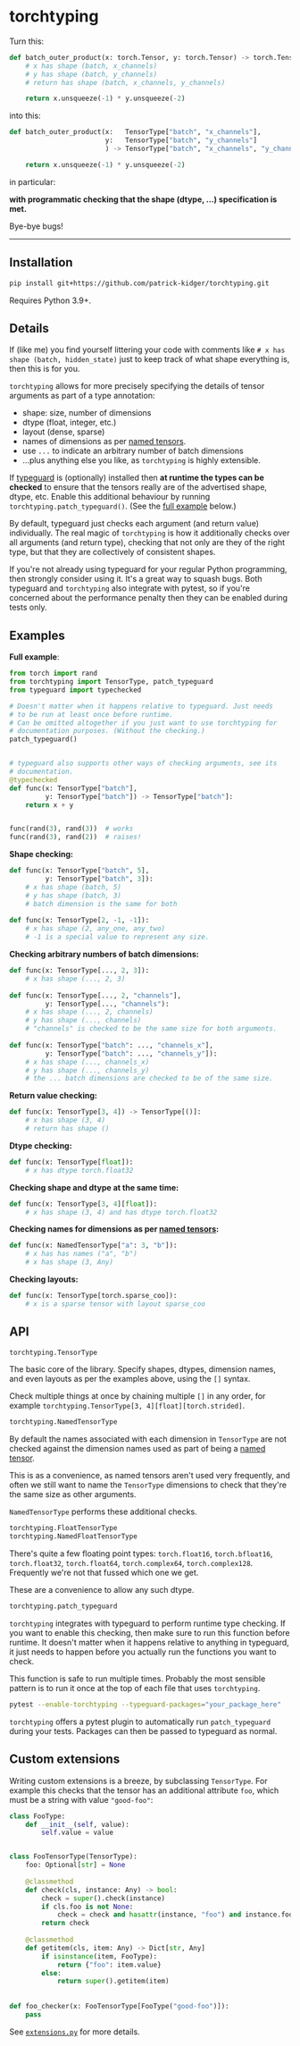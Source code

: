 # torchtyping

Turn this:
```python
def batch_outer_product(x: torch.Tensor, y: torch.Tensor) -> torch.Tensor:
    # x has shape (batch, x_channels)
    # y has shape (batch, y_channels)
    # return has shape (batch, x_channels, y_channels)

    return x.unsqueeze(-1) * y.unsqueeze(-2)
```
into this:
```python
def batch_outer_product(x:   TensorType["batch", "x_channels"],
                        y:   TensorType["batch", "y_channels"]
                        ) -> TensorType["batch", "x_channels", "y_channels"]:

    return x.unsqueeze(-1) * y.unsqueeze(-2)
```
in particular:

**with programmatic checking that the shape (dtype, ...) specification is met.**

Bye-bye bugs!

---

## Installation

```bash
pip install git+https://github.com/patrick-kidger/torchtyping.git
```

Requires Python 3.9+.

## Details

If (like me) you find yourself littering your code with comments like `# x has shape (batch, hidden_state)` just to keep track of what shape everything is, then this is for you.

`torchtyping` allows for more precisely specifying the details of tensor arguments as part of a type annotation:

- shape: size, number of dimensions
- dtype (float, integer, etc.)
- layout (dense, sparse)
- names of dimensions as per [named tensors](https://pytorch.org/docs/stable/named_tensor.html).
- use `...` to indicate an arbitrary number of batch dimensions
- ...plus anything else you like, as `torchtyping` is highly extensible.

If [typeguard](https://github.com/agronholm/typeguard) is (optionally) installed then **at runtime the types can be checked** to ensure that the tensors really are of the advertised shape, dtype, etc. Enable this additional behaviour by running `torchtyping.patch_typeguard()`. (See the [full example](#examples) below.)

By default, typeguard just checks each argument (and return value) individually. The real magic of `torchtyping` is how it additionally checks over all arguments (and return type), checking that not only are they of the right type, but that they are collectively of consistent shapes.

If you're not already using typeguard for your regular Python programming, then strongly consider using it. It's a great way to squash bugs. Both typeguard and `torchtyping` also integrate with pytest, so if you're concerned about the performance penalty then they can be enabled during tests only.

## Examples

**Full example**:

```python
from torch import rand
from torchtyping import TensorType, patch_typeguard
from typeguard import typechecked

# Doesn't matter when it happens relative to typeguard. Just needs
# to be run at least once before runtime.
# Can be omitted altogether if you just want to use torchtyping for
# documentation purposes. (Without the checking.)
patch_typeguard()


# typeguard also supports other ways of checking arguments, see its
# documentation.
@typechecked
def func(x: TensorType["batch"],
         y: TensorType["batch"]) -> TensorType["batch"]:
    return x + y


func(rand(3), rand(3))  # works
func(rand(3), rand(2))  # raises!
```

**Shape checking:**
```python
def func(x: TensorType["batch", 5],
         y: TensorType["batch", 3]):
    # x has shape (batch, 5)
    # y has shape (batch, 3)
    # batch dimension is the same for both
	
def func(x: TensorType[2, -1, -1]):
	# x has shape (2, any_one, any_two)
	# -1 is a special value to represent any size.
```

**Checking arbitrary numbers of batch dimensions:**

```python	
def func(x: TensorType[..., 2, 3]):
    # x has shape (..., 2, 3)
	
def func(x: TensorType[..., 2, "channels"],
         y: TensorType[..., "channels"):
    # x has shape (..., 2, channels)
    # y has shape (..., channels)
    # "channels" is checked to be the same size for both arguments.
	
def func(x: TensorType["batch": ..., "channels_x"],
         y: TensorType["batch": ..., "channels_y"]):
    # x has shape (..., channels_x)
    # y has shape (..., channels_y)
    # the ... batch dimensions are checked to be of the same size.
```

**Return value checking:**
```python
def func(x: TensorType[3, 4]) -> TensorType[()]:
    # x has shape (3, 4)
    # return has shape ()
```

**Dtype checking:**
```python
def func(x: TensorType[float]):
    # x has dtype torch.float32
```

**Checking shape and dtype at the same time:**
```python
def func(x: TensorType[3, 4][float]):
    # x has shape (3, 4) and has dtype torch.float32
```

**Checking names for dimensions as per [named tensors](https://pytorch.org/docs/stable/named_tensor.html):**
```python
def func(x: NamedTensorType["a": 3, "b"]):
    # x has has names ("a", "b")
    # x has shape (3, Any)
```

**Checking layouts:**
```python
def func(x: TensorType[torch.sparse_coo]):
    # x is a sparse tensor with layout sparse_coo
```

## API

```python
torchtyping.TensorType
```
The basic core of the library. Specify shapes, dtypes, dimension names, and even layouts as per the examples above, using the `[]` syntax.

Check multiple things at once by chaining multiple `[]` in any order, for example `torchtyping.TensorType[3, 4][float][torch.strided]`.

```python
torchtyping.NamedTensorType
```
By default the names associated with each dimension in `TensorType` are not checked against the dimension names used as part of being a [named tensor](https://pytorch.org/docs/stable/named_tensor.html).

This is as a convenience, as named tensors aren't used very frequently, and often we still want to name the `TensorType` dimensions to check that they're the same size as other arguments.

`NamedTensorType` performs these additional checks.

```python
torchtyping.FloatTensorType
torchtyping.NamedFloatTensorType
```
There's quite a few floating point types: `torch.float16`, `torch.bfloat16`, `torch.float32`, `torch.float64`, `torch.complex64`, `torch.complex128`. Frequently we're not that fussed which one we get.

These are a convenience to allow any such dtype.

```python
torchtyping.patch_typeguard
```

`torchtyping` integrates with typeguard to perform runtime type checking. If you want to enable this checking, then make sure to run this function before runtime. It doesn't matter when it happens relative to anything in typeguard, it just needs to happen before you actually run the functions you want to check.

This function is safe to run multiple times. Probably the most sensible pattern is to run it once at the top of each file that uses `torchtyping`.

```bash
pytest --enable-torchtyping --typeguard-packages="your_package_here"
```

`torchtyping` offers a pytest plugin to automatically run `patch_typeguard` during your tests. Packages can then be passed to typeguard as normal.

## Custom extensions

Writing custom extensions is a breeze, by subclassing `TensorType`. For example this checks that the tensor has an additional attribute `foo`, which must be a string with value `"good-foo"`:

```python
class FooType:
    def __init__(self, value):
        self.value = value


class FooTensorType(TensorType):
    foo: Optional[str] = None
    
    @classmethod
    def check(cls, instance: Any) -> bool:
        check = super().check(instance)
        if cls.foo is not None:
            check = check and hasattr(instance, "foo") and instance.foo == cls.foo
        return check
        
    @classmethod
    def getitem(cls, item: Any) -> Dict[str, Any]
        if isinstance(item, FooType):
            return {"foo": item.value}
        else:
            return super().getitem(item)
			
			
def foo_checker(x: FooTensorType[FooType("good-foo")]):
    pass
```

See [`extensions.py`](./examples/extensions.py) for more details.